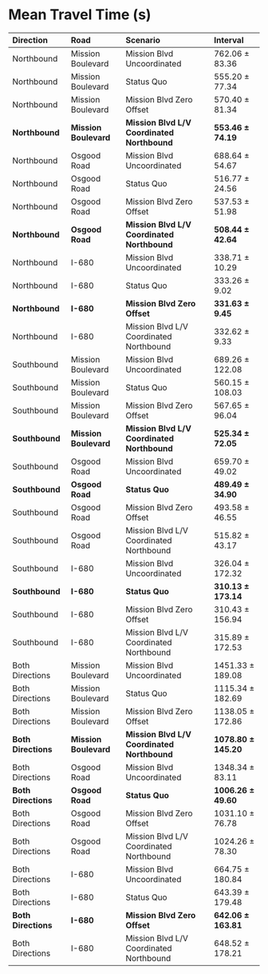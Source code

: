 # Mean Travel Time (s)

| Direction           | Road                  | Scenario                                    | Interval             |
|:--------------------|:----------------------|:--------------------------------------------|:---------------------|
| Northbound          | Mission Boulevard     | Mission Blvd Uncoordinated                  | 762.06 ± 83.36       |
| Northbound          | Mission Boulevard     | Status Quo                                  | 555.20 ± 77.34       |
| Northbound          | Mission Boulevard     | Mission Blvd Zero Offset                    | 570.40 ± 81.34       |
| **Northbound**      | **Mission Boulevard** | **Mission Blvd L/V Coordinated Northbound** | **553.46 ± 74.19**   |
| Northbound          | Osgood Road           | Mission Blvd Uncoordinated                  | 688.64 ± 54.67       |
| Northbound          | Osgood Road           | Status Quo                                  | 516.77 ± 24.56       |
| Northbound          | Osgood Road           | Mission Blvd Zero Offset                    | 537.53 ± 51.98       |
| **Northbound**      | **Osgood Road**       | **Mission Blvd L/V Coordinated Northbound** | **508.44 ± 42.64**   |
| Northbound          | I-680                 | Mission Blvd Uncoordinated                  | 338.71 ± 10.29       |
| Northbound          | I-680                 | Status Quo                                  | 333.26 ± 9.02        |
| **Northbound**      | **I-680**             | **Mission Blvd Zero Offset**                | **331.63 ± 9.45**    |
| Northbound          | I-680                 | Mission Blvd L/V Coordinated Northbound     | 332.62 ± 9.33        |
| Southbound          | Mission Boulevard     | Mission Blvd Uncoordinated                  | 689.26 ± 122.08      |
| Southbound          | Mission Boulevard     | Status Quo                                  | 560.15 ± 108.03      |
| Southbound          | Mission Boulevard     | Mission Blvd Zero Offset                    | 567.65 ± 96.04       |
| **Southbound**      | **Mission Boulevard** | **Mission Blvd L/V Coordinated Northbound** | **525.34 ± 72.05**   |
| Southbound          | Osgood Road           | Mission Blvd Uncoordinated                  | 659.70 ± 49.02       |
| **Southbound**      | **Osgood Road**       | **Status Quo**                              | **489.49 ± 34.90**   |
| Southbound          | Osgood Road           | Mission Blvd Zero Offset                    | 493.58 ± 46.55       |
| Southbound          | Osgood Road           | Mission Blvd L/V Coordinated Northbound     | 515.82 ± 43.17       |
| Southbound          | I-680                 | Mission Blvd Uncoordinated                  | 326.04 ± 172.32      |
| **Southbound**      | **I-680**             | **Status Quo**                              | **310.13 ± 173.14**  |
| Southbound          | I-680                 | Mission Blvd Zero Offset                    | 310.43 ± 156.94      |
| Southbound          | I-680                 | Mission Blvd L/V Coordinated Northbound     | 315.89 ± 172.53      |
| Both Directions     | Mission Boulevard     | Mission Blvd Uncoordinated                  | 1451.33 ± 189.08     |
| Both Directions     | Mission Boulevard     | Status Quo                                  | 1115.34 ± 182.69     |
| Both Directions     | Mission Boulevard     | Mission Blvd Zero Offset                    | 1138.05 ± 172.86     |
| **Both Directions** | **Mission Boulevard** | **Mission Blvd L/V Coordinated Northbound** | **1078.80 ± 145.20** |
| Both Directions     | Osgood Road           | Mission Blvd Uncoordinated                  | 1348.34 ± 83.11      |
| **Both Directions** | **Osgood Road**       | **Status Quo**                              | **1006.26 ± 49.60**  |
| Both Directions     | Osgood Road           | Mission Blvd Zero Offset                    | 1031.10 ± 76.78      |
| Both Directions     | Osgood Road           | Mission Blvd L/V Coordinated Northbound     | 1024.26 ± 78.30      |
| Both Directions     | I-680                 | Mission Blvd Uncoordinated                  | 664.75 ± 180.84      |
| Both Directions     | I-680                 | Status Quo                                  | 643.39 ± 179.48      |
| **Both Directions** | **I-680**             | **Mission Blvd Zero Offset**                | **642.06 ± 163.81**  |
| Both Directions     | I-680                 | Mission Blvd L/V Coordinated Northbound     | 648.52 ± 178.21      |